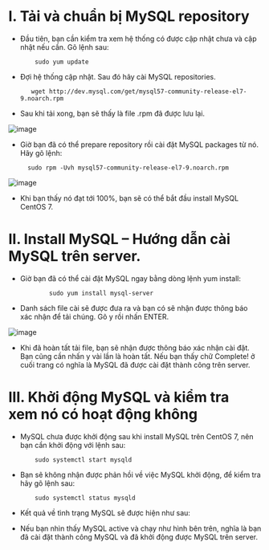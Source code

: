 # I. Tải và chuẩn bị MySQL repository

- Đầu tiên, bạn cần kiểm tra xem hệ thống có được cập nhật chưa và cập nhật nếu cần. Gõ lệnh sau:

          sudo yum update
          
- Đợi hệ thống cập nhật. Sau đó hãy cài MySQL  repositories. 

         wget http://dev.mysql.com/get/mysql57-community-release-el7-9.noarch.rpm
         
- Sau khi tải xong,  bạn sẽ thấy là file .rpm đã được lưu lại.

![image](https://user-images.githubusercontent.com/95491130/184566861-db287e18-6272-4f26-8361-c641c7626720.png)

- Giờ bạn đã có thể prepare repository rồi cài đặt MySQL packages từ nó. Hãy gõ lệnh:

        sudo rpm -Uvh mysql57-community-release-el7-9.noarch.rpm

![image](https://user-images.githubusercontent.com/95491130/184566977-f95e3fc1-315f-4a4d-9521-b39bd5a8749e.png)

- Khi bạn thấy nó đạt tới 100%, bạn sẽ có thể bắt đầu install MySQL CentOS 7.

# II. Install MySQL – Hướng dẫn cài MySQL trên server.

- Giờ bạn đã có thể cài đặt MySQL ngay bằng dòng lệnh yum install:

              sudo yum install mysql-server

- Danh sách file cài sẽ được đưa ra và bạn có sẽ nhận được thông báo xác nhận để tải chúng. Gõ y rồi nhấn ENTER.

![image](https://user-images.githubusercontent.com/95491130/184567038-fff59937-ee4c-42ad-9367-87880bf16ad3.png)

- Khi đã hoàn tất tải file, bạn sẽ nhận được thông báo xác nhận cài đặt. Bạn cũng cần nhấn y vài lần là hoàn tất. Nếu bạn thấy chữ Complete! ở cuối trang có nghĩa là MySQL đã được cài đặt thành công trên server.

# III. Khởi động MySQL và kiểm tra xem nó có hoạt động không

- MySQL chưa được khởi động sau khi install MySQL trên CentOS 7, nên bạn cần khởi động với lệnh sau:

          sudo systemctl start mysqld

- Bạn sẽ không nhận được phản hồi về việc MySQL khởi động, để kiểm tra hãy gõ lệnh sau:

          sudo systemctl status mysqld

- Kết quả về tình trạng MySQL sẽ được hiện như sau:



- Nếu bạn nhìn thấy MySQL active và chạy như hình bên trên, nghĩa là bạn đã cài đặt thành công MySQL và đã khởi động được MySQL trên server.
